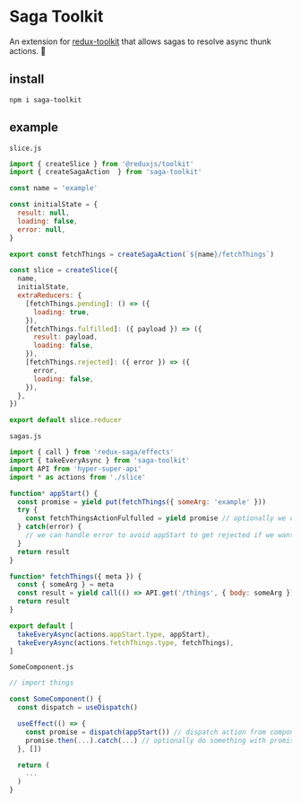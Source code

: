 # Saga Toolkit

An extension for [redux-toolkit][redux-toolkit] that allows sagas to resolve async thunk actions. 🌝

## install

`npm i saga-toolkit`

## example

`slice.js`
```js
import { createSlice } from '@reduxjs/toolkit'
import { createSagaAction  } from 'saga-toolkit'

const name = 'example'

const initialState = {
  result: null,
  loading: false,
  error: null,
}

export const fetchThings = createSagaAction(`${name}/fetchThings`)

const slice = createSlice({
  name,
  initialState,
  extraReducers: {
    [fetchThings.pending]: () => ({
      loading: true,
    }),
    [fetchThings.fulfilled]: ({ payload }) => ({
      result: payload,
      loading: false,
    }),
    [fetchThings.rejected]: ({ error }) => ({
      error,
      loading: false,
    }),
  },
})

export default slice.reducer
```

`sagas.js`
```js
import { call } from 'redux-saga/effects'
import { takeEveryAsync } from 'saga-toolkit'
import API from 'hyper-super-api'
import * as actions from './slice'

function* appStart() {
  const promise = yield put(fetchThings({ someArg: 'example' }))
  try {
    const fetchThingsActionFulfulled = yield promise // optionally we can wait for an action to finish and get its result
  } catch(error) {
    // we can handle error to avoid appStart to get rejected if we want
  }
  return result
}

function* fetchThings({ meta }) {
  const { someArg } = meta
  const result = yield call(() => API.get('/things', { body: someArg }))
  return result
}

export default [
  takeEveryAsync(actions.appStart.type, appStart),
  takeEveryAsync(actions.fetchThings.type, fetchThings),
]
```

`SomeComponent.js`
```js
// import things

const SomeComponent() {
  const dispatch = useDispatch()

  useEffect(() => {
    const promise = dispatch(appStart()) // dispatch action from component
    promise.then(...).catch(...) // optionally do something with promise
  }, [])

  return (
    ...
  )
}
```

[redux-toolkit]: https://redux-toolkit.js.org/ "redux-toolkit"
